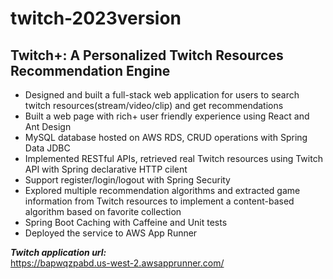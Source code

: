 # twitch-2023version
## Twitch+: A Personalized Twitch Resources Recommendation Engine  
  
* Designed and built a full-stack web application for users to search twitch resources(stream/video/clip) and get recommendations
* Built a web page with rich+ user friendly experience using React and Ant Design
* MySQL database hosted on AWS RDS, CRUD operations with Spring Data JDBC
* Implemented RESTful APIs, retrieved real Twitch resources using Twitch API with Spring declarative HTTP cilent
* Support register/login/logout with Spring Security 
* Explored multiple recommendation algorithms and extracted game information from Twitch resources to implement a content-based algorithm based on favorite collection
* Spring Boot Caching with Caffeine and Unit tests
* Deployed the service to AWS App Runner

***Twitch application url:***  
https://bapwqzpabd.us-west-2.awsapprunner.com/
